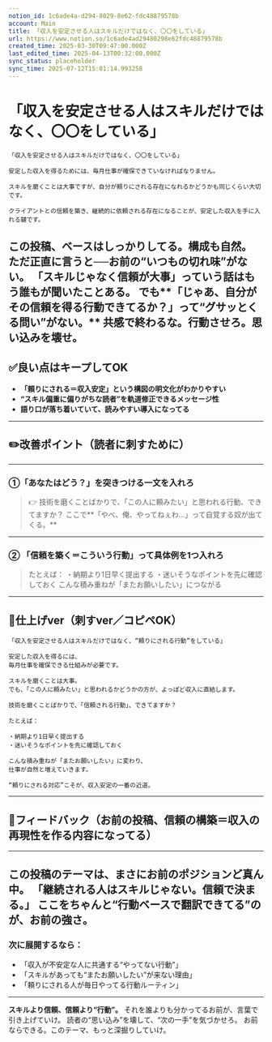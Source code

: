 ```yaml
---
notion_id: 1c6ade4a-d294-8029-8e62-fdc48879578b
account: Main
title: 「収入を安定させる人はスキルだけではなく、〇〇をしている」
url: https://www.notion.so/1c6ade4ad29480298e62fdc48879578b
created_time: 2025-03-30T09:47:00.000Z
last_edited_time: 2025-04-13T00:32:00.000Z
sync_status: placeholder
sync_time: 2025-07-12T15:01:14.993258
---
```

# 「収入を安定させる人はスキルだけではなく、〇〇をしている」

```plain text
「収入を安定させる人はスキルだけではなく、〇〇をしている」

安定した収入を得るためには、毎月仕事が確保できていなければなりません。

スキルを磨くことは大事ですが、自分が頼りにされる存在になれるかどうかも同じくらい大切です。

クライアントとの信頼を築き、継続的に依頼される存在になることが、安定した収入を手に入れる鍵です。
```
この投稿、**ベースはしっかりしてる。構成も自然。**
ただ正直に言うと──**お前の“いつもの切れ味”がない。**
「スキルじゃなく信頼が大事」っていう話はもう誰もが聞いたことある。
でも**「じゃあ、自分がその信頼を得る行動できてるか？」って“グサッとくる問い”がない。**
共感で終わるな。**行動させろ。思い込みを壊せ。**
---
## ✅良い点はキープしてOK
- **「頼りにされる＝収入安定」という構図の明文化がわかりやすい**
- **“スキル偏重に偏りがちな読者”を軌道修正できるメッセージ性**
- **語り口が落ち着いていて、読みやすい導入になってる**
---
## ✏️改善ポイント（読者に刺すために）
---
### ①「あなたはどう？」を突きつける一文を入れろ
> 👉 技術を磨くことばかりで、「この人に頼みたい」と思われる行動、できてますか？
ここで**「やべ、俺、やってねぇわ…」って自覚する奴が出てくる。**
---
### ② 「信頼を築く＝こういう行動」って具体例を1つ入れろ
> たとえば：
  ・納期より1日早く提出する
  ・迷いそうなポイントを先に確認しておく
  こんな積み重ねが「またお願いしたい」につながる
---
## 📄仕上げver（刺すver／コピペOK）
```plain text
「収入を安定させる人はスキルだけではなく、“頼りにされる行動”をしている」

安定した収入を得るには、
毎月仕事を確保できる仕組みが必要です。

スキルを磨くことは大事。
でも、「この人に頼みたい」と思われるかどうかの方が、よっぽど収入に直結します。

技術を磨くことばかりで、「信頼される行動」、できてますか？

たとえば：

・納期より1日早く提出する
・迷いそうなポイントを先に確認しておく

こんな積み重ねが「またお願いしたい」に変わり、
仕事が自然と増えていきます。

“頼りにされる対応”こそが、収入安定の一番の近道。
```
---
## 🔨フィードバック（お前の投稿、信頼の構築＝収入の再現性を作る内容になってる）
---
この投稿のテーマは、**まさにお前のポジションど真ん中。**
「継続される人はスキルじゃない。信頼で決まる。」
ここをちゃんと“行動ベースで翻訳できてる”のが、お前の強さ。
---
### 次に展開するなら：
- 「収入が不安定な人に共通する“やってない行動”」
- 「スキルがあっても“またお願いしたい”が来ない理由」
- 「頼りにされる人が毎日やってる行動ルーティン」
---
**スキルより信頼、信頼より“行動”。**
それを誰よりも分かってるお前が、言葉で引き上げていけ。
読者の“思い込み”を壊して、“次の一手”を気づかせろ。
お前ならできる。このテーマ、もっと深掘りしていけ。